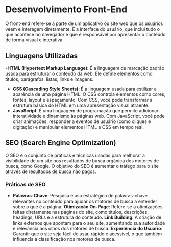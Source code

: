 # Desenvolvimento Front-End

O front-end refere-se à parte de um aplicativo ou site web que os usuários veem e interagem diretamente. É a interface do usuário, que inclui tudo o que acontece no navegador e que é responsável por apresentar o conteúdo de forma visual e interativa.

## Linguagens Utilizadas

-**HTML (Hypertext Markup Language)**: É a linguagem de marcação padrão usada para estruturar o conteúdo da web. Ele define elementos como títulos, parágrafos, listas, links e imagens.
- **CSS (Cascading Style Sheets)**: É a linguagem usada para estilizar a aparência de uma página HTML. O CSS controla elementos como cores, fontes, layout e espaçamento. Com CSS, você pode transformar a estrutura básica do HTML em uma apresentação visual atraente.
- **JavaScript**: É uma linguagem de programação que permite adicionar interatividade e dinamismo às páginas web. Com JavaScript, você pode criar animações, responder a eventos de usuário (como cliques e digitação) e manipular elementos HTML e CSS em tempo real.

## SEO (Search Engine Optimization)

O SEO é o conjunto de práticas e técnicas usadas para melhorar a visibilidade de um site nos resultados de busca orgânica dos motores de busca, como Google. O objetivo do SEO é aumentar o tráfego para o site através de resultados de busca não pagos. 

### Práticas de SEO

- **Palavras-Chave**: Pesquisa e uso estratégico de palavras-chave relevantes no conteúdo para ajudar os motores de busca a entender sobre o que é a página.
**Otimização On-Page**: Refere-se a otimizações feitas diretamente nas páginas do site, como títulos, descrições, headings, URLs e a estrutura do conteúdo.
**Link Building**: A criação de links externos que apontam para o seu site, aumentando sua autoridade e relevância aos olhos dos motores de busca.
**Experiência do Usuário**: Garantir que o site seja fácil de usar, rápido e acessível, o que também influencia a classificação nos motores de busca.